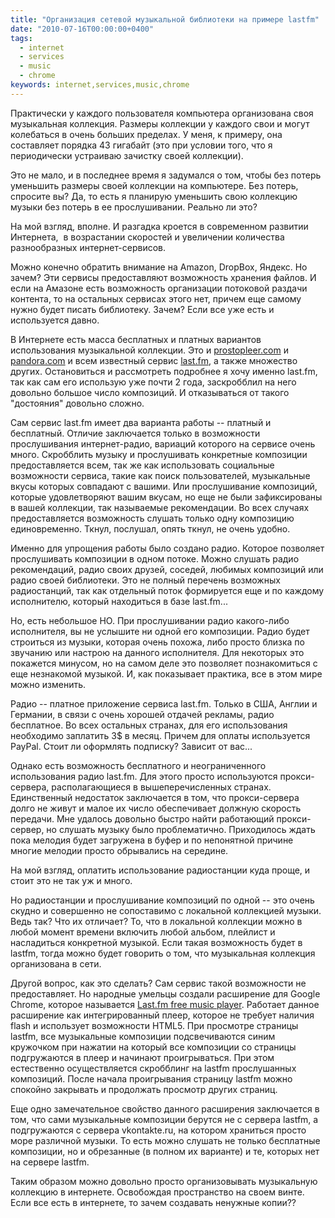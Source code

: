 ```yaml
---
title: "Организация сетевой музыкальной библиотеки на примере lastfm"
date: "2010-07-16T00:00:00+0400"
tags:
  - internet
  - services
  - music
  - chrome
keywords: internet,services,music,chrome
---
```

Практически у каждого пользователя компьютера организована своя музыкальная коллекция. Размеры коллекции у каждого свои и могут колебаться в очень больших пределах. У меня, к примеру, она составляет порядка 43 гигабайт (это при условии того, что я периодически устраиваю зачистку своей коллекции).

Это не мало, и в последнее время я задумался о том, чтобы без потерь уменьшить размеры своей коллекции на компьютере. Без потерь, спросите вы? Да, то есть я планирую уменьшить свою коллекцию музыки без потерь в ее прослушивании. Реально ли это?

На мой взгляд, вполне. И разгадка кроется в современном развитии Интернета,  в возрастании скоростей и увеличении количества разнообразных интернет-сервисов.

Можно конечно обратить внимание на Amazon, DropBox, Яндекс. Но зачем? Эти сервисы предоставляют возможность хранения файлов. И если на Амазоне есть возможность организации потоковой раздачи контента, то на остальных сервисах этого нет, причем еще самому нужно будет писать библиотеку. Зачем? Если все уже есть и используется давно.

В Интернете есть масса бесплатных и платных вариантов использования музыкальной коллекции.
Это и <a href="http://prostopleer.com/" rel="nofollow">prostopleer.com</a> и <a href="http://www.pandora.com/" rel="nofollow">pandora.com</a> и всем известный сервис <a href="http://www.lastfm.ru" rel="nofollow">last.fm</a>, а также множество других. Остановиться и рассмотреть подробнее я хочу именно last.fm, так как сам его использую уже почти 2 года, заскробблил на него довольно большое число композиций. И отказываться от такого "достояния" довольно сложно.

Сам сервис last.fm имеет два варианта работы -- платный и бесплатный. Отличие заключается только в возможности прослушивания интернет-радио, вариаций которого на сервисе очень много. Скробблить музыку и прослушивать конкретные композиции предоставляется всем, так же как использовать социальные возможности сервиса, такие как поиск пользователей, музыкальные вкусы которых совпадают с вашими. Или прослушивание композиций, которые удовлетворяют вашим вкусам, но еще не были зафиксированы в вашей коллекции, так называемые рекомендации. Во всех случаях предоставляется возможность слушать только одну композицию единовременно. Ткнул, послушал, опять ткнул, не очень удобно.

Именно для упрощения работы было создано радио. Которое позволяет прослушивать композиции в одном потоке. Можно слушать радио рекомендаций, радио своих друзей, соседей, любимых композиций или радио своей библиотеки. Это не полный перечень возможных радиостанций, так как отдельный поток формируется еще и по каждому исполнителю, который находиться в базе last.fm...

Но, есть небольшое НО. При прослушивании радио какого-либо исполнителя, вы не услышите ни одной его композиции. Радио будет строиться из музыки, которая очень похожа, либо просто близка по звучанию или настрою на данного исполнителя. Для некоторых это покажется минусом, но на самом деле это позволяет познакомиться с еще незнакомой музыкой. И, как показывает практика, все в этом мире можно изменить.

Радио -- платное приложение сервиса last.fm. Только в США, Англии и Германии, в связи с очень хорошей отдачей рекламы, радио бесплатное. Во всех остальных странах, для его использования необходимо заплатить 3$ в месяц. Причем для оплаты используется PayPal. Стоит ли оформлять подписку? Зависит от вас...

Однако есть возможность бесплатного и неограниченного использования радио last.fm. Для этого просто используются прокси-сервера, располагающиеся в вышеперечисленных странах. Единственный недостаток заключается в том, что прокси-сервера долго не живут и малое их число обеспечивает должную скорость передачи. Мне удалось довольно быстро найти работающий прокси-сервер, но слушать музыку было проблематично. Приходилось ждать пока мелодия будет загружена в буфер и по непонятной причине многие мелодии просто обрывались на середине.

На мой взгляд, оплатить использование радиостанции куда проще, и стоит это не так уж и много.

Но радиостанции и прослушивание композиций по одной -- это очень скудно и совершенно не сопоставимо с локальной коллекцией музыки. Ведь так? Что их отличает? То, что в локальной коллекции можно в любой момент времени включить любой альбом, плейлист и насладиться конкретной музыкой. Если такая возможность будет в lastfm, тогда можно будет говорить о том, что музыкальная коллекция организована в сети.

Другой вопрос, как это сделать? Сам сервис такой возможности не предоставляет. Но народные умельцы создали расширение для Google Chrome, которое называется <a href="https://chrome.google.com/extensions/detail/bbncpldmanoknoahidbgmkgobgmhnafh?hl=ru" rel="nofollow">Last.fm free music player</a>. Работает данное расширение как интегрированный плеер, которое не требует наличия flash и использует возможности HTML5. При просмотре страницы lastfm, все музыкальные композиции подсвечиваются синим кружочком при нажатии на который все композиции со страницы подгружаются в плеер и начинают проигрываться. При этом естественно осуществляется скробблинг на lastfm прослушанных композиций. После начала проигрывания страницу lastfm можно спокойно закрывать и продолжать просмотр других страниц.

Еще одно замечательное свойство данного расширения заключается в том, что сами музыкальные композиции берутся не с сервера lastfm, а подгружаются с сервера vkontakte.ru, на котором храниться просто море различной музыки. То есть можно слушать не только бесплатные композиции, но и обрезанные (в полном их варианте) и те, которых нет на сервере lastfm.

Таким образом можно довольно просто организовывать музыкальную коллекцию в интернете. Освобождая пространство на своем винте. Если все есть в интернете, то зачем создавать ненужные копии??
